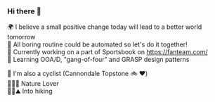 ### Hi there 👋

🌍 I believe a small positive change today will lead to a better world tomorrow  
🤖 All boring routine could be automated so let's do it together!  
🔭 Currently working on a part of Sportsbook on https://fanteam.com/  
🌱 Learning OOA/D, "gang-of-four" and GRASP design patterns  

🚴 I'm also a cyclist (Cannondale Topstone 🚲 ❤️)  
🌳🌲🌴 Nature Lover  
🥾🎒⛰ Into hiking  

<!--
**mandelbroo/mandelbroo** is a ✨ _special_ ✨ repository because its `README.md` (this file) appears on your GitHub profile.

Here are some ideas to get you started:

- 🔭 I’m currently working on ...
- 🌱 I’m currently learning ...
- 👯 I’m looking to collaborate on ...
- 🤔 I’m looking for help with ...
- 💬 Ask me about ...
- 📫 How to reach me: ...
- 😄 Pronouns: ...
- ⚡ Fun fact: ...
-->
